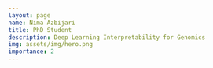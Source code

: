 ```yaml
---
layout: page
name: Nima Azbijari
title: PhD Student
description: Deep Learning Interpretability for Genomics
img: assets/img/hero.png
importance: 2
---
```



